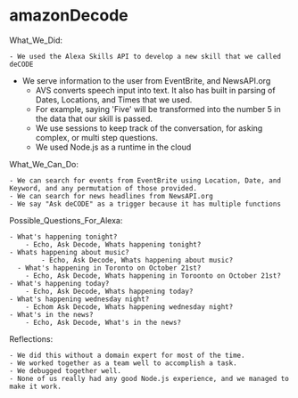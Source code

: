 # amazonDecode

What_We_Did:

	- We used the Alexa Skills API to develop a new skill that we called deCODE
  - We serve information to the user from EventBrite, and NewsAPI.org
	- AVS converts speech input into text. It also has built in parsing of Dates, Locations, and Times that we used.
	- For example, saying 'Five' will be transformed into the number 5 in the data that our skill is passed.
	- We use sessions to keep track of the conversation, for asking complex, or multi step questions.
	- We used Node.js as a runtime in the cloud

What_We_Can_Do:

    - We can search for events from EventBrite using Location, Date, and Keyword, and any permutation of those provided.
    - We can search for news headlines from NewsAPI.org
    - We say "Ask deCODE" as a trigger because it has multiple functions

Possible_Questions_For_Alexa:

    - What's happening tonight?
        - Echo, Ask Decode, Whats happening tonight?
    - Whats happening about music?
		    - Echo, Ask Decode, Whats happening about music?
	  - What's happening in Toronto on October 21st?
        - Echo, Ask Decode, Whats happening in Toroonto on October 21st?
    - What's happening today?
        - Echo, Ask Decode, Whats happening today?
    - What's happening wednesday night?
        - Echom Ask Decode, Whats happening wednesday night?
    - What's in the news?
        - Echo, Ask Decode, What's in the news?

Reflections:

	- We did this without a domain expert for most of the time.
	- We worked together as a team well to accomplish a task.
	- We debugged together well.
	- None of us really had any good Node.js experience, and we managed to make it work.
